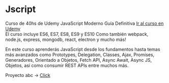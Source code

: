 # Jscript

Curso de 40hs de Udemy
JavaScript Moderno Guía Definitiva
<a href="https://www.udemy.com/course/javascript-moderno-guia-definitiva-construye-10-proyectos/" target="_blank">Ir al curso en Udemy</a><br>
El curso incluye ES6, ES7, ES8, ES9 y ES10
Como también webpack, node.js, express, mongodb, react, electron y mucho más!

En este curso aprenderás JavaScript desde los fundamentos hasta temas más avanzados como Prototypes, Delegation, Classes, Ajax, Promises, Generadores, Orientado a Objetos, Fetch API, Async Await, Async JS, Objetos, así como consumir REST APIs entre muchos más.

Proyecto abc -> <a href="./Curso JS Moderno/39-PROYECTO-Criptomonedas/index.html">Click</a>
